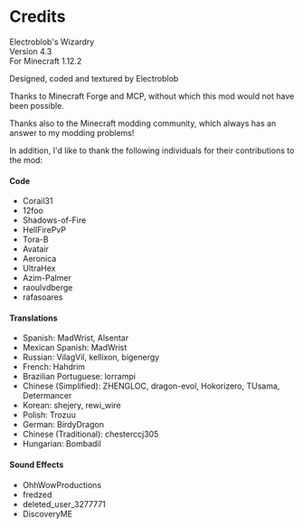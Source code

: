 # Credits

Electroblob's Wizardry  
Version 4.3  
For Minecraft 1.12.2

Designed, coded and textured by Electroblob

Thanks to Minecraft Forge and MCP, without which this mod would not have been possible.

Thanks also to the Minecraft modding community, which always has an answer to my modding problems!

In addition, I'd like to thank the following individuals for their contributions to the mod:

#### Code

- Corail31
- 12foo
- Shadows-of-Fire
- HellFirePvP
- Tora-B
- Avatair
- Aeronica
- UltraHex
- Azim-Palmer
- raoulvdberge
- rafasoares

#### Translations

- Spanish: MadWrist, Alsentar
- Mexican Spanish: MadWrist
- Russian: VilagVil, kellixon, bigenergy
- French: Hahdrim
- Brazilian Portuguese: lorrampi
- Chinese (Simplified): ZHENGLOC, dragon-evol, Hokorizero, TUsama, Determancer
- Korean: shejery, rewi_wire
- Polish: Trozuu
- German: BirdyDragon
- Chinese (Traditional): chesterccj305
- Hungarian: Bombadil

#### Sound Effects
- OhhWowProductions
- fredzed
- deleted_user_3277771
- DiscoveryME
